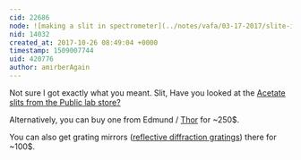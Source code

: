 ```yaml
---
cid: 22686
node: ![making a slit in spectrometer](../notes/vafa/03-17-2017/slite-in-spectro)
nid: 14032
created_at: 2017-10-26 08:49:04 +0000
timestamp: 1509007744
uid: 420776
author: amirberAgain
---
```


Not sure I got exactly what you meant.
Slit, Have you looked at the [Acetate slits from the Public lab store? ](https://publiclab.myshopify.com/collections/spectrometry/products/acetate-slit-bundle?variant=984554492)

Alternatively, you can buy one from Edmund / [Thor](https://www.thorlabs.com/newgrouppage9.cfm?objectgroup_id=1465) for ~250$.

You can also get grating mirrors ([reflective diffraction gratings](https://www.thorlabs.com/newgrouppage9.cfm?objectgroup_id=8626)) there for ~100$.